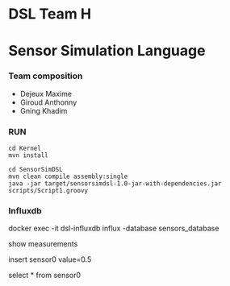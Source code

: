 # DSL Team H

# Sensor Simulation Language

### Team composition
   * Dejeux Maxime
   * Giroud Anthonny
   * Gning Khadim

### RUN

    cd Kernel
    mvn install

    cd SensorSimDSL
    mvn clean compile assembly:single
    java -jar target/sensorsimdsl-1.0-jar-with-dependencies.jar scripts/Script1.groovy


### Influxdb

docker exec -it dsl-influxdb influx -database sensors_database

show measurements

insert sensor0 value=0.5

select * from sensor0



